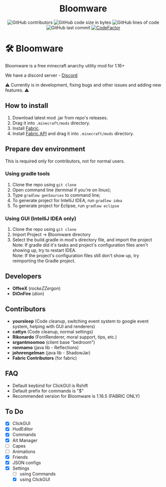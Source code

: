 <h1 align="center">Bloomware</h1>
<div align="center">
  <img src="https://img.shields.io/github/contributors/TheFishDevs/Bloomware" alt="GitHub contributors"/> <img src="https://img.shields.io/github/languages/code-size/TheFishDevs/Bloomware" alt="GitHub code size in bytes"/> <img src="https://tokei.rs/b1/github/TheFishDevs/Bloomware" alt="GitHub lines of code"/> <img src="https://img.shields.io/github/last-commit/TheFishDevs/Bloomware" alt="GitHub last commit"/> <a href="https://www.codefactor.io/repository/github/thefishdevs/bloomware"><img src="https://www.codefactor.io/repository/github/thefishdevs/bloomware/badge" alt="CodeFactor" /></a>
</div>

# 🛠️ Bloomware
Bloomware is a free minecraft anarchy utility mod for 1.16+

We have a discord server - [Discord](https://discord.gg/D4G7JN5d7m)

⚠️ Currently is in development, fixing bugs and other issues and adding new features. ⚠️

## How to install
1) Download latest mod .jar from repo's releases.
2) Drag it into `.minecraft/mods` directory.
3) Install [Fabric](https://fabricmc.net/).
4) Install [Fabric API](https://www.curseforge.com/minecraft/mc-mods/fabric-api/files?sort=-name&__cf_chl_jschl_tk__=pmd_247af5374ad38c84fef2e144d9361c1f357f929b-1628948630-0-gqNtZGzNAk2jcnBszQdi) and drag it into `.minecraft/mods` directory.

## Prepare dev environment
This is required only for contributors, not for normal users.
### Using gradle tools
1) Clone the repo using `git clone`
2) Open command line (terminal if you're on linux);
3) Type `gradlew genSources` to command line;
4) To generate project for IntelliJ IDEA, run `gradlew idea`
5) To generate project for Eclipse, run `gradlew eclipse`
### Using GUI (IntelliJ IDEA only)
1) Clone the repo using `git clone`
2) Import Project -> Bloomware directory
3) Select the build.gradle in mod's directory file, and import the project
<br>Note: If gradle did it's tasks and project's configuration files aren't showing up, try to restart IDEA.
<br>Note: If the project's configuration files still don't show up, try reimporting the Gradle project.

## Developers
- **OffeeX** (*rockeZZergon*)
- **DiOnFire** (*dion*)

## Contributors
- **yoursleep** (Code cleanup, switching event system to google event system, helping with GUI and renderers)
- **cattyn** (Code cleanup, normal settings)
- **Rikonardo** (FontRenderer, moral support, tips, etc.)
- **srgantmoomoo** (client base "bedroom")
- **ronmamo** (java lib - Reflections)
- **johnrengelman** (java lib - ShadowJar)
- **Fabric Contributors** (for fabric)

## FAQ
- Default keybind for ClickGUI is Rshift
- Default prefix for commands is "$"
- Recommended version for Bloomware is 1.16.5 (FABRIC ONLY)

## To Do
- [X] ClickGUI
- [X] HudEditor
- [X] Commands
- [X] Alt Manager
- [ ] Capes
- [ ] Animations
- [X] Friends
- [X] JSON configs
- [X] Settings
  - [ ] using Commands
  - [X] using ClickGUI

